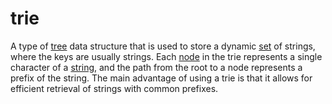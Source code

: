 # trie

A type of [tree](/data_md/mathematics/definitions/graph/tree/tree.md) data structure that is used to store a dynamic [set](/data_md/mathematics/definitions/foundamental/set.md) of strings, where the keys are usually strings. Each [node](/data_md/mathematics/definitions/graph/node.md) in the trie represents a single character of a [string](/data_md/computer_science/definitions/data_structure/collection/string/string.md), and the path from the root to a node represents a prefix of the string. The main advantage of using a trie is that it allows for efficient retrieval of strings with common prefixes.